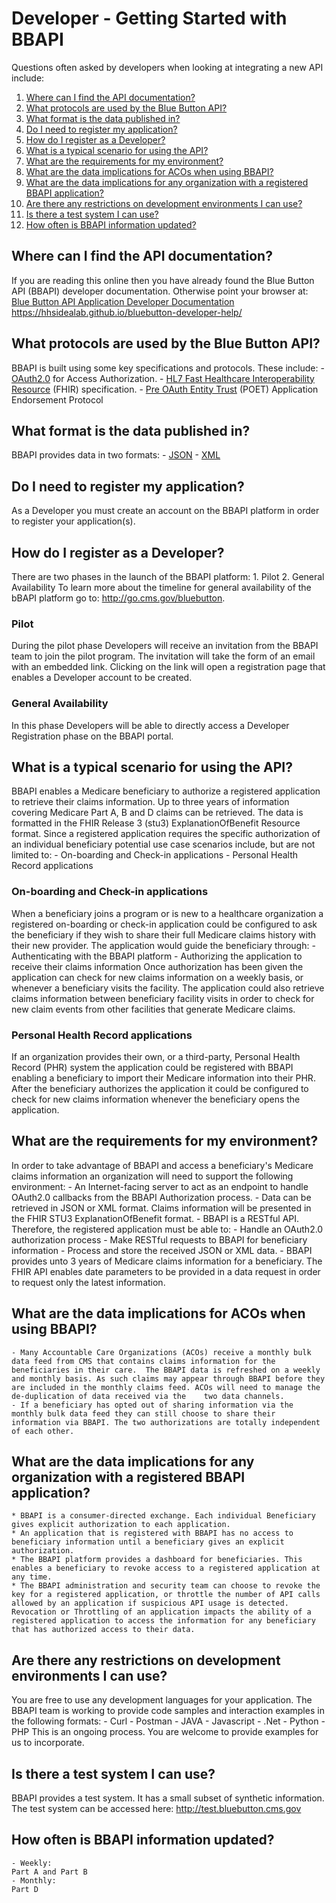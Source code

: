 # Developer - Getting Started with BBAPI

Questions often asked by developers when looking at integrating a new API   include:
1. [Where can I find the API documentation?](#where-can-i-find-the-api-documentation)
2. [What protocols are used by the Blue Button API?](#What-protocols-are-used-by-the-Blue-Button-API?)
3. [What format is the data published in?](#What-format-is-the-data-published-in?)
4. [Do I need to register my application?](#Do-I-need-to-register-my-application?)
5. [How do I register as a Developer?](#How-do-I-register-as-a-Developer?)
6. [What is a typical scenario for using the API?](#What-is-a-typical-scenario-for-using-the-API)
7. [What are the requirements for my environment?](#What-are-the-requirements-for-my-environment?)
8. [What are the data implications for ACOs when using BBAPI?](#What-are-the-data-implications-for-ACOs-when-using-BBAPI?)
9. [What are the data implications for any organization with a registered BBAPI application?](#What-are-the-data-implications-for-any-organization-with-a-registered-BBAPI-application?)
10. [Are there any restrictions on development environments I can use?](#Are-there-any-restrictions-on-development-environments-I-can-use?)
11. [Is there a test system I can use?](#Is-there-a-test-system-I-can-use?)
12. [How often is BBAPI information updated?](#How-often-is=BBAPI-information-updated?)

## Where can I find the API documentation?
If you are reading this online then you have already found the Blue Button API (BBAPI) developer documentation. Otherwise point your browser at:
[Blue Button API Application Developer Documentation](https://hhsidealab.github.io/bluebutton-developer-help/)
https://hhsidealab.github.io/bluebutton-developer-help/

## What protocols are used by the Blue Button API?
BBAPI is built using some key specifications and protocols. These include:
	- [OAuth2.0](https://oauth.net/getting-started/) for Access Authorization.
	- [HL7 Fast Healthcare Interoperability Resource](https://www.hl7.org/fhir/) (FHIR) specification.
	- [Pre OAuth Entity Trust](https://github.com/hhsidealab/POET) (POET) Application Endorsement Protocol
	 
## What format is the data published in?
BBAPI provides data in two formats:
	- [JSON](http://www.json.org)
	- [XML](http://www.xmlfiles.com/xml/xml_intro.asp)

## Do I need to register my application?
As a Developer you must create an account on the BBAPI platform in order to register your application(s).

## How do I register as a Developer?
There are two phases in the launch of the BBAPI platform:
	1. Pilot
	2. General Availability
To learn more about the timeline for general availability of the bBAPI platform go to: http://go.cms.gov/bluebutton. 
### Pilot
During the pilot phase Developers will receive an invitation from the BBAPI team to join the pilot program. The invitation will take the form of an email with an embedded link. Clicking on the link will open a registration page that enables a Developer account to be created.
### General Availability
In this phase Developers will be able to directly access a Developer Registration phase on the BBAPI portal.   

## What is a typical scenario for using the API?
BBAPI enables a Medicare beneficiary to authorize a registered application to retrieve their claims information.  Up to three years of information covering Medicare Part A, B and D claims can be retrieved. The data is formatted in the FHIR Release 3 (stu3) ExplanationOfBenefit Resource format.
Since a registered application requires the specific authorization of an individual beneficiary potential use case scenarios include, but are not limited to:
	- On-boarding and Check-in applications
	- Personal Health Record applications
### On-boarding and Check-in applications
When a beneficiary joins a program or is new to a healthcare organization a registered on-boarding or check-in application could be configured to ask the beneficiary if they wish to share their full Medicare claims history with their new provider. 
The application would guide the beneficiary through: 
	- Authenticating with the BBAPI platform
	- Authorizing the application to receive their claims information
Once authorization has been given the application can check for new claims information on a weekly basis, or whenever a beneficiary visits the facility. 
The application could also retrieve claims information between beneficiary facility visits in order to check for new claim events from other facilities that generate Medicare claims.
### Personal Health Record applications
If an organization provides their own, or a third-party, Personal Health Record (PHR) system the application could be registered with BBAPI enabling a beneficiary to import their Medicare information into their PHR.
After the beneficiary authorizes the application it could be configured to check for new claims information whenever the beneficiary opens the application. 

## What are the requirements for my environment?
In order to take advantage of BBAPI and access a beneficiary's Medicare claims information an organization will need to support the following environment:
	- An Internet-facing server to act as an endpoint to handle OAuth2.0 callbacks from the BBAPI Authorization process.
	- Data can be retrieved in JSON or XML format. Claims information will be presented in the FHIR STU3 ExplanationOfBenefit format. 
	- BBAPI is a RESTful API. Therefore, the registered application must be able to:
		- Handle an OAuth2.0 authorization process
		- Make RESTful requests to BBAPI for beneficiary information
		- Process and store the received JSON or XML data.
	- BBAPI provides unto 3 years of Medicare claims information for a beneficiary. The FHIR API enables date parameters to be provided in a data request in order to request only the latest information. 

## What are the data implications for ACOs when using BBAPI?
	- Many Accountable Care Organizations (ACOs) receive a monthly bulk data feed from CMS that contains claims information for the beneficiaries in their care.  The BBAPI data is refreshed on a weekly and monthly basis. As such claims may appear through BBAPI before they are included in the monthly claims feed. ACOs will need to manage the de-duplication of data received via the    two data channels.
	- If a beneficiary has opted out of sharing information via the monthly bulk data feed they can still choose to share their information via BBAPI. The two authorizations are totally independent of each other.

## What are the data implications for any organization with a registered BBAPI application?
	* BBAPI is a consumer-directed exchange. Each individual Beneficiary gives explicit authorization to each application. 
	* An application that is registered with BBAPI has no access to beneficiary information until a beneficiary gives an explicit authorization.
	* The BBAPI platform provides a dashboard for beneficiaries. This enables a beneficiary to revoke access to a registered application at any time.
	* The BBAPI administration and security team can choose to revoke the key for a registered application, or throttle the number of API calls allowed by an application if suspicious API usage is detected. Revocation or Throttling of an application impacts the ability of a registered application to access the information for any beneficiary that has authorized access to their data. 

## Are there any restrictions on development environments I can use?
You are free to use any development languages for your application. 
The BBAPI team is working to provide code samples and interaction examples in the following formats:
	- Curl
	- Postman
	- JAVA
	- Javascript
	- .Net
	- Python
	- PHP
This is an ongoing process. You are welcome to provide examples for us to incorporate. 

## Is there a test system I can use?
BBAPI provides a test system. It has a small subset of synthetic information. 
The test system can be accessed here:
http://test.bluebutton.cms.gov

## How often is BBAPI information updated?
	- Weekly:
	Part A and Part B
	- Monthly:
	Part D
	
